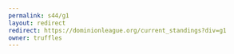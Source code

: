 ```yaml
---
permalink: s44/g1
layout: redirect
redirect: https://dominionleague.org/current_standings?div=g1
owner: truffles
---
```

